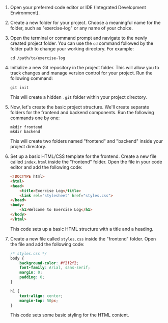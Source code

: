 

1. Open your preferred code editor or IDE (Integrated Development Environment).

2. Create a new folder for your project. Choose a meaningful name for the folder, such as "exercise-log" or any name of your choice.

3. Open the terminal or command prompt and navigate to the newly created project folder. You can use the `cd` command followed by the folder path to change your working directory. For example:

   ```shell
   cd /path/to/exercise-log
   ```

4. Initialize a new Git repository in the project folder. This will allow you to track changes and manage version control for your project. Run the following command:

   ```shell
   git init
   ```

   This will create a hidden `.git` folder within your project directory.

5. Now, let's create the basic project structure. We'll create separate folders for the frontend and backend components. Run the following commands one by one:

   ```shell
   mkdir frontend
   mkdir backend
   ```

   This will create two folders named "frontend" and "backend" inside your project directory.

6. Set up a basic HTML/CSS template for the frontend. Create a new file called `index.html` inside the "frontend" folder. Open the file in your code editor and add the following code:

   ```html
   <!DOCTYPE html>
   <html>
   <head>
       <title>Exercise Log</title>
       <link rel="stylesheet" href="styles.css">
   </head>
   <body>
       <h1>Welcome to Exercise Log</h1>
   </body>
   </html>
   ```

   This code sets up a basic HTML structure with a title and a heading.

7. Create a new file called `styles.css` inside the "frontend" folder. Open the file and add the following code:

   ```css
   /* styles.css */
   body {
       background-color: #f2f2f2;
       font-family: Arial, sans-serif;
       margin: 0;
       padding: 0;
   }
   
   h1 {
       text-align: center;
       margin-top: 50px;
   }
   ```

   This code sets some basic styling for the HTML content.

